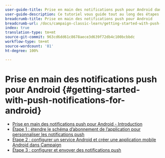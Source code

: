 ```yaml
---
user-guide-title: Prise en main des notifications push pour Android dans Campaign Classic
user-guide-description: Ce tutoriel vous guide tout au long des étapes nécessaires à l’envoi de notifications push à votre application Android depuis Adobe Campaign.
breadcrumb-title: Prise en main des notifications push pour Android
breadcrumb-url: /docs/campaign-classic-learn/getting-started-with-push-notifications-for-android/introduction.html
index: true
translation-type: tm+mt
source-git-commit: 963cd6dd61c8678aece3d639f72db4c100bcbbdc
workflow-type: tm+mt
source-wordcount: '81'
ht-degree: 100%

---
```



# Prise en main des notifications push pour Android {#getting-started-with-push-notifications-for-android}

+ [Prise en main des notifications push pour Android - Introduction](/help/tutorial-getting-started-with-push-notifications-for-android/introduction.md)
+ [Étape 1 : étendre le schéma d’abonnement de l’application pour personnaliser les notifications push](/help/tutorial-getting-started-with-push-notifications-for-android/extending-the-app-subscription-schema.md)
+ [Étape 2 : configurer un service Android et créer une application mobile Android dans Campaign](/help/tutorial-getting-started-with-push-notifications-for-android/configuring-an-android-service-in-campaign.md)
+ [Étape 3 : configurer et envoyer des notifications push](/help/tutorial-getting-started-with-push-notifications-for-android/configuring-and-sending-push-notifications.md)
